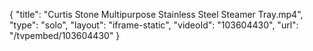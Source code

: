 {
    "title": "Curtis Stone Multipurpose Stainless Steel Steamer Tray.mp4",
    "type": "solo",
    "layout": "iframe-static",
    "videoId": "103604430",
    "url": "\/tvpembed\/103604430"
}